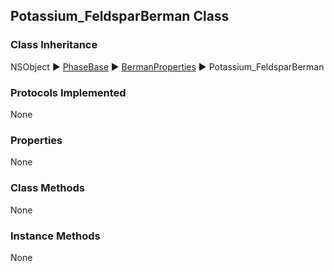 ## Potassium_FeldsparBerman Class  
### Class Inheritance  
NSObject ▶️ [PhaseBase](PhaseBase.html) ▶️ [BermanProperties](BermanProperties.html) ▶️ Potassium_FeldsparBerman  

### Protocols Implemented  
None  

### Properties  
None 

### Class Methods  
None  

### Instance Methods  
None